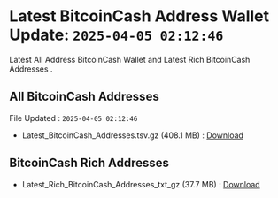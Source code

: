 # Latest BitcoinCash Address Wallet Update: `2025-04-05 02:12:46`

Latest All Address BitcoinCash Wallet and Latest Rich BitcoinCash Addresses .

## All BitcoinCash Addresses

File Updated : `2025-04-05 02:12:46`

- Latest_BitcoinCash_Addresses.tsv.gz (408.1 MB) : [Download](https://github.com/Pymmdrza/Rich-Address-Wallet/releases/tag/BitcoinCash)

## BitcoinCash Rich Addresses

- Latest_Rich_BitcoinCash_Addresses_txt_gz (37.7 MB) : [Download](https://github.com/Pymmdrza/Rich-Address-Wallet/releases/tag/BitcoinCash)
